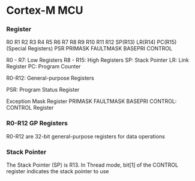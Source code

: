 # Cortex-M MCU 

### Register 

R0
R1
R2
R3
R4
R5
R6
R7
R8
R9
R10
R11
R12
SP(R13)
LR(R14)
PC(R15)
(Special Registers)
PSR
PRIMASK 
FAULTMASK
BASEPRI
CONTROL


R0 - R7: Low Registers
R8 - R15: High Registers
SP: Stack Pointer
LR: Link Register
PC: Program Counter

R0-R12: General-purpose Registers

PSR: Program Status Register

Exception Mask Register
PRIMASK
FAULTMASK
BASEPRI
CONTROL: CONTROL Register

### R0-R12 GP Registers

R0-R12 are 32-bit general-purpose registers for data operations

### Stack Pointer

The Stack Pointer (SP) is R13. In Thread mode, bit[1] of the CONTROL register indicates the stack pointer to use





